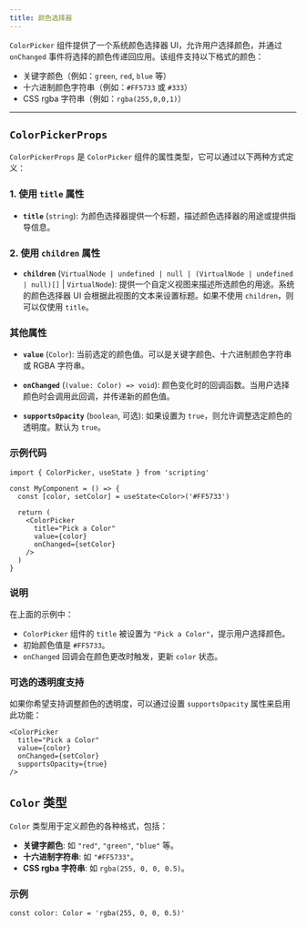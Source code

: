 ```yaml
---
title: 颜色选择器
---
```

`ColorPicker` 组件提供了一个系统颜色选择器 UI，允许用户选择颜色，并通过 `onChanged` 事件将选择的颜色传递回应用。该组件支持以下格式的颜色：
- 关键字颜色（例如：`green`, `red`, `blue` 等）
- 十六进制颜色字符串（例如：`#FF5733` 或 `#333`）
- CSS rgba 字符串（例如：`rgba(255,0,0,1)`）

---

## `ColorPickerProps`

`ColorPickerProps` 是 `ColorPicker` 组件的属性类型，它可以通过以下两种方式定义：

### 1. 使用 `title` 属性
- **`title`** (`string`): 为颜色选择器提供一个标题，描述颜色选择器的用途或提供指导信息。

### 2. 使用 `children` 属性
- **`children`** (`VirtualNode | undefined | null | (VirtualNode | undefined | null)[]` | `VirtualNode`): 提供一个自定义视图来描述所选颜色的用途。系统的颜色选择器 UI 会根据此视图的文本来设置标题。如果不使用 `children`，则可以仅使用 `title`。

### 其他属性

- **`value`** (`Color`): 当前选定的颜色值。可以是关键字颜色、十六进制颜色字符串或 RGBA 字符串。
  
- **`onChanged`** (`(value: Color) => void`): 颜色变化时的回调函数。当用户选择颜色时会调用此回调，并传递新的颜色值。

- **`supportsOpacity`** (`boolean`, 可选): 如果设置为 `true`，则允许调整选定颜色的透明度。默认为 `true`。

### 示例代码

```tsx
import { ColorPicker, useState } from 'scripting'

const MyComponent = () => {
  const [color, setColor] = useState<Color>('#FF5733')

  return (
    <ColorPicker
      title="Pick a Color"
      value={color}
      onChanged={setColor}
    />
  )
}
```

### 说明
在上面的示例中：
- `ColorPicker` 组件的 `title` 被设置为 `"Pick a Color"`，提示用户选择颜色。
- 初始颜色值是 `#FF5733`。
- `onChanged` 回调会在颜色更改时触发，更新 `color` 状态。

### 可选的透明度支持

如果你希望支持调整颜色的透明度，可以通过设置 `supportsOpacity` 属性来启用此功能：

```tsx
<ColorPicker
  title="Pick a Color"
  value={color}
  onChanged={setColor}
  supportsOpacity={true}
/>
```

## `Color` 类型

`Color` 类型用于定义颜色的各种格式，包括：
- **关键字颜色**: 如 `"red"`, `"green"`, `"blue"` 等。
- **十六进制字符串**: 如 `"#FF5733"`。
- **CSS rgba 字符串**: 如 `rgba(255, 0, 0, 0.5)`。

### 示例

```tsx
const color: Color = 'rgba(255, 0, 0, 0.5)'
```